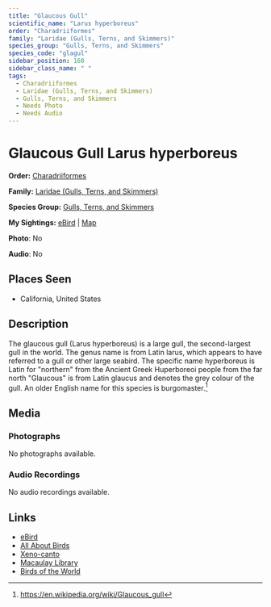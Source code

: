 ```yaml
---
title: "Glaucous Gull"
scientific_name: "Larus hyperboreus"
order: "Charadriiformes"
family: "Laridae (Gulls, Terns, and Skimmers)"
species_group: "Gulls, Terns, and Skimmers"
species_code: "glagul"
sidebar_position: 160
sidebar_class_name: " "
tags: 
  - Charadriiformes
  - Laridae (Gulls, Terns, and Skimmers)
  - Gulls, Terns, and Skimmers
  - Needs Photo
  - Needs Audio
---
```


# Glaucous Gull <span className='sci_name'>Larus hyperboreus</span>

**Order:** [Charadriiformes](/tags/charadriiformes)

**Family:** [Laridae (Gulls, Terns, and Skimmers)](/tags/laridae-gulls-terns-and-skimmers)

**Species Group:** [Gulls, Terns, and Skimmers](/tags/gulls-terns-and-skimmers)

**My Sightings:** [eBird](https://ebird.org/lifelist?r=world&time=life&spp=glagul) | [Map](/map?species_code=glagul)

**Photo**: No 

**Audio**: No

## Places Seen

* California, United States

## Description
The glaucous gull (Larus hyperboreus) is a large gull, the second-largest gull in the world. The genus name is from Latin larus, which appears to have referred to a gull or other large seabird. The specific name hyperboreus is Latin for "northern" from the Ancient Greek Huperboreoi people from the far north  "Glaucous" is from Latin glaucus and denotes the grey colour of the gull. An older English name for this species is burgomaster.[^1]

[^1]: https://en.wikipedia.org/wiki/Glaucous_gull

## Media
### Photographs
No photographs available.

### Audio Recordings
No audio recordings available.

## Links
* [eBird](https://ebird.org/species/glagul) 
* [All About Birds](https://www.allaboutbirds.org/guide/glagul) 
* [Xeno-canto](https://www.xeno-canto.org/species/larus-hyperboreus) 
* [Macaulay Library](https://search.macaulaylibrary.org/catalog?taxonCode=glagul&sort=rating_rank_desc)
* [Birds of the World](https://birdsoftheworld.org/bow/species/glagul)

